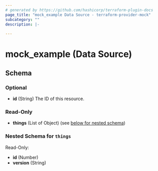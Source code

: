 ```yaml
---
# generated by https://github.com/hashicorp/terraform-plugin-docs
page_title: "mock_example Data Source - terraform-provider-mock"
subcategory: ""
description: |-
  
---
```


# mock_example (Data Source)





<!-- schema generated by tfplugindocs -->
## Schema

### Optional

- **id** (String) The ID of this resource.

### Read-Only

- **things** (List of Object) (see [below for nested schema](#nestedatt--things))

<a id="nestedatt--things"></a>
### Nested Schema for `things`

Read-Only:

- **id** (Number)
- **version** (String)


